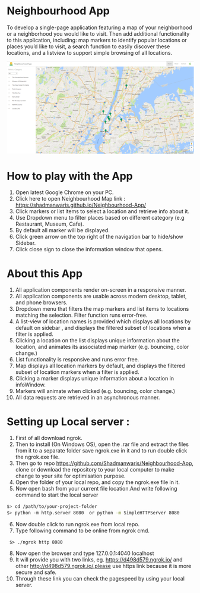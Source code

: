 # Neighbourhood App

To develop a single-page application featuring a map of your neighborhood or a neighborhood you would like to visit. Then add additional functionality to this application, including: map markers to identify popular locations or places you’d like to visit, a search function to easily discover these locations, and a listview to support simple browsing of all locations.

![picture](https://github.com/Shadmanwaris/Neighbourhood-App/blob/master/images/screenshot.png)

# How to play with the App

1. Open latest Google Chrome on your PC.
2. Click here to open Neighbourhood Map link : https://shadmanwaris.github.io/Neighbourhood-App/
3. Click markers or list items to select a location and retrieve info about it.
4. Use Dropdown menu to filter places based on different category (e.g Restaurant, Museum, Cafe).
5. By default all marker will be displayed.
6. Click green arrow on the top right of the navigation bar to hide/show Sidebar.
7. Click close sign to close the information window that opens.

# About this App

1. All application components render on-screen in a responsive manner.
2. All application components are usable across modern desktop, tablet, and phone browsers.
3. Dropdown menu that filters the map markers and list items to locations matching the selection. Filter function runs error-free.
4. A list-view of location names is provided which displays all locations by default on sidebar , and displays the filtered subset of     locations when a filter is applied.
5. Clicking a location on the list displays unique information about the location, and animates its associated map marker (e.g. bouncing, color change.)
6. List functionality is responsive and runs error free.
7. Map displays all location markers by default, and displays the filtered subset of location markers when a filter is applied.
8. Clicking a marker displays unique information about a location in infoWindow.
9. Markers will animate when clicked (e.g. bouncing, color change.)
10. All data requests are retrieved in an asynchronous manner.

# Setting up Local server :

1. First of all download ngrok.
2. Then to install (On Windows OS), open the .rar file and extract the files from it to a separate folder save ngrok.exe in it and to      run double click the ngrok.exe file.
3. Then go to repo https://github.com/Shadmanwaris/Neighbourhood-App, clone or download the repository to your local computer to make      change to your site for optimisation purpose.
4. Open the folder of your local repo, and copy the ngrok.exe file in it.
5. Now open bash from your current file location.And write following command to start the local server

  ```bash
  $> cd /path/to/your-project-folder
  $> python -m http.server 8080  or python -m SimpleHTTPServer 8080
  ```

6. Now double click to run ngrok.exe from local repo.
7. Type following command to be online from ngrok cmd.

 ```ngrok
  $> ./ngrok http 8080
  ```
8. Now open the browser and type 127.0.0.1:4040 localhost
9. It will provide you with two links, eg. https://d498d579.ngrok.io/ and other http://d498d579.ngrok.io/,please use https link because    it is more secure and safe.
10. Through these link you can check the pagespeed by using your local server.
